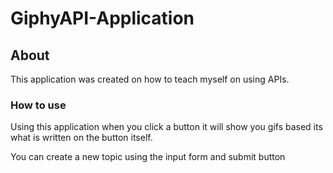 # GiphyAPI-Application

## About
This application was created on how to teach myself on using APIs.

### How to use
Using this application when you click a button it will show you gifs based its what is written on the button itself.

You can create a new topic using the input form and submit button
